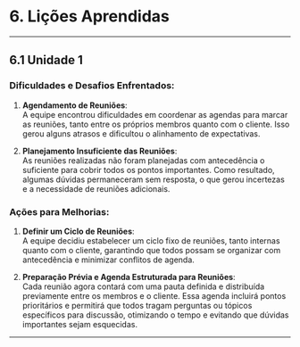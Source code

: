 # 6. Lições Aprendidas

___________________________________________________________________________________

## 6.1 Unidade 1
### Dificuldades e Desafios Enfrentados:

1. **Agendamento de Reuniões**:  
   A equipe encontrou dificuldades em coordenar as agendas para marcar as reuniões, tanto entre os próprios membros quanto com o cliente. Isso gerou alguns atrasos e dificultou o alinhamento de expectativas.

2. **Planejamento Insuficiente das Reuniões**:  
   As reuniões realizadas não foram planejadas com antecedência o suficiente para cobrir todos os pontos importantes. Como resultado, algumas dúvidas permaneceram sem resposta, o que gerou incertezas e a necessidade de reuniões adicionais.

### Ações para Melhorias:

1. **Definir um Ciclo de Reuniões**:  
   A equipe decidiu estabelecer um ciclo fixo de reuniões, tanto internas quanto com o cliente, garantindo que todos possam se organizar com antecedência e minimizar conflitos de agenda.

2. **Preparação Prévia e Agenda Estruturada para Reuniões**:  
   Cada reunião agora contará com uma pauta definida e distribuída previamente entre os membros e o cliente. Essa agenda incluirá pontos prioritários e permitirá que todos tragam perguntas ou tópicos específicos para discussão, otimizando o tempo e evitando que dúvidas importantes sejam esquecidas.



___________________________________________________________________________________


